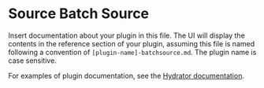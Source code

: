 # Source Batch Source

Insert documentation about your plugin in this file.
The UI will display the contents in the reference section of your plugin,
assuming this file is named following a convention of ``[plugin-name]-batchsource.md``.
The plugin name is case sensitive.

For examples of plugin documentation, see the
[Hydrator documentation](https://github.com/caskdata/hydrator-plugins/tree/develop/core-plugins/docs).
